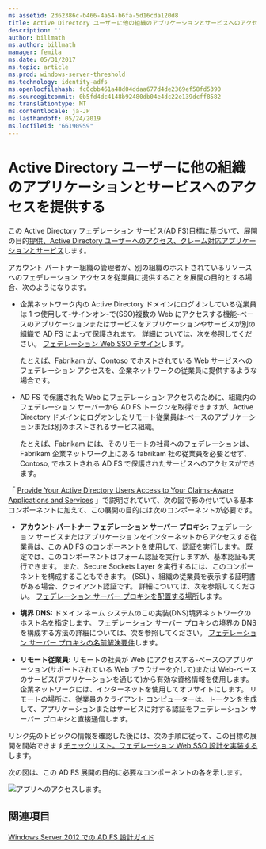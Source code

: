```yaml
---
ms.assetid: 2d62386c-b466-4a54-b6fa-5d16cda120d8
title: Active Directory ユーザーに他の組織のアプリケーションとサービスへのアクセスを提供する
description: ''
author: billmath
ms.author: billmath
manager: femila
ms.date: 05/31/2017
ms.topic: article
ms.prod: windows-server-threshold
ms.technology: identity-adfs
ms.openlocfilehash: fc0cbb461a48d04ddaa677d4de2369ef58fd5390
ms.sourcegitcommit: 0b5fd4dc4148b92480db04e4dc22e139dcff8582
ms.translationtype: MT
ms.contentlocale: ja-JP
ms.lasthandoff: 05/24/2019
ms.locfileid: "66190959"
---
```

# <a name="provide-your-active-directory-users-access-to-the-applications-and-services-of-other-organizations"></a>Active Directory ユーザーに他の組織のアプリケーションとサービスへのアクセスを提供する

この Active Directory フェデレーション サービス\(AD FS\)目標に基づいて、展開の目的[提供、Active Directory ユーザーへのアクセス、クレーム対応アプリケーションとサービス](Provide-Your-Active-Directory-Users-Access-to-Your-Claims-Aware-Applications-and-Services.md)します。  
  
アカウント パートナー組織の管理者が、別の組織のホストされているリソースへのフェデレーション アクセスを従業員に提供することを展開の目的とする場合、次のようになります。  
  
-   企業ネットワーク内の Active Directory ドメインにログオンしている従業員は 1 つ使用して\-サインオン\-で\(SSO\)複数の Web にアクセスする機能\-ベースのアプリケーションまたはサービスをアプリケーションやサービスが別の組織で AD FS によって保護されます。 詳細については、次を参照してください。 [フェデレーション Web SSO デザイン](Federated-Web-SSO-Design.md)します。  
  
    たとえば、Fabrikam が、Contoso でホストされている Web サービスへのフェデレーション アクセスを、企業ネットワークの従業員に提供するような場合です。  
  
-   AD FS で保護された Web にフェデレーション アクセスのために、組織内のフェデレーション サーバーから AD FS トークンを取得できますが、Active Directory ドメインにログオンしたリモート従業員は\-ベースのアプリケーションまたは別のホストされるサービス組織。  
  
    たとえば、Fabrikam には、そのリモートの社員へのフェデレーションは、Fabrikam 企業ネットワーク上にある fabrikam 社の従業員を必要とせず、Contoso, でホストされる AD FS で保護されたサービスへのアクセスができます。  
  
「 [Provide Your Active Directory Users Access to Your Claims-Aware Applications and Services](Provide-Your-Active-Directory-Users-Access-to-Your-Claims-Aware-Applications-and-Services.md) 」で説明されていて、次の図で影の付いている基本コンポーネントに加えて、この展開の目的には次のコンポーネントが必要です。  
  
-   **アカウント パートナー フェデレーション サーバー プロキシ:** フェデレーション サービスまたはアプリケーションをインターネットからアクセスする従業員は、この AD FS のコンポーネントを使用して、認証を実行します。 既定では、このコンポーネントはフォーム認証を実行しますが、基本認証も実行できます。 また、Secure Sockets Layer を実行するには、このコンポーネントを構成することもできます。 \(SSL\) 、組織の従業員を表示する証明書がある場合、クライアント認証です。 詳細については、次を参照してください。 [フェデレーション サーバー プロキシを配置する場所](Where-to-Place-a-Federation-Server-Proxy.md)します。  
  
-   **境界 DNS:** ドメイン ネーム システムのこの実装\(DNS\)境界ネットワークのホスト名を指定します。 フェデレーション サーバー プロキシの境界の DNS を構成する方法の詳細については、次を参照してください。 [フェデレーション サーバー プロキシの名前解決要件](Name-Resolution-Requirements-for-Federation-Server-Proxies.md)します。  
  
-   **リモート従業員:** リモートの社員が Web にアクセスする\-ベースのアプリケーション\(サポートされている Web ブラウザーを介して\)または Web\-ベースのサービス\(アプリケーションを通じて\)から有効な資格情報を使用します。企業ネットワークには、インターネットを使用してオフサイトにします。 リモートの場所に、従業員のクライアント コンピューターは、トークンを生成して、アプリケーションまたはサービスに対する認証をフェデレーション サーバー プロキシと直接通信します。  
  
リンク先のトピックの情報を確認した後には、次の手順に従って、この目標の展開を開始できます[チェックリスト。フェデレーション Web SSO 設計を実装する](../../ad-fs/deployment/Checklist--Implementing-a-Federated-Web-SSO-Design.md)します。  
  
次の図は、この AD FS 展開の目的に必要なコンポーネントの各を示します。  
  
![アプリへのアクセスします。](media/50af4837-31e0-451f-a942-e705c2300065.gif)  
  
## <a name="see-also"></a>関連項目
[Windows Server 2012 での AD FS 設計ガイド](AD-FS-Design-Guide-in-Windows-Server-2012.md)
